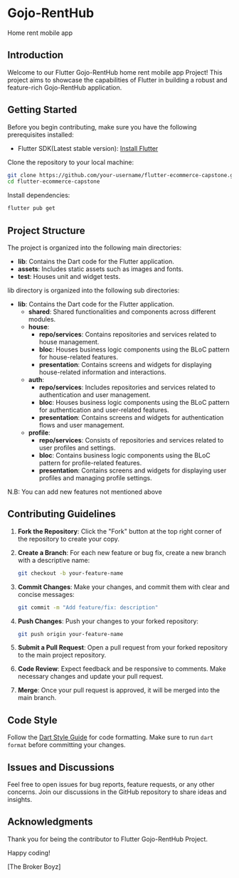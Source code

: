 # Gojo-RentHub
Home rent mobile app

## Introduction

Welcome to our Flutter Gojo-RentHub home rent mobile app Project! This project aims to showcase the capabilities of Flutter in building a robust and feature-rich Gojo-RentHub application. 

## Getting Started

Before you begin contributing, make sure you have the following prerequisites installed:

- Flutter SDK(Latest stable version): [Install Flutter](https://flutter.dev/docs/get-started/install)

Clone the repository to your local machine:

```bash
git clone https://github.com/your-username/flutter-ecommerce-capstone.git
cd flutter-ecommerce-capstone
```

Install dependencies:

```bash
flutter pub get
```

## Project Structure

The project is organized into the following main directories:

- **lib**: Contains the Dart code for the Flutter application.
- **assets**: Includes static assets such as images and fonts.
- **test**: Houses unit and widget tests.


lib directory is organized into the following sub directories:

- **lib**: Contains the Dart code for the Flutter application.
  - **shared**: Shared functionalities and components across different modules.
  - **house**:
    - **repo/services**: Contains repositories and services related to house management.
    - **bloc**: Houses business logic components using the BLoC pattern for house-related features.
    - **presentation**: Contains screens and widgets for displaying house-related information and interactions.
  - **auth**:
    - **repo/services**: Includes repositories and services related to authentication and user management.
    - **bloc**: Houses business logic components using the BLoC pattern for authentication and user-related features.
    - **presentation**: Contains screens and widgets for authentication flows and user management.
  - **profile**:
    - **repo/services**: Consists of repositories and services related to user profiles and settings.
    - **bloc**: Contains business logic components using the BLoC pattern for profile-related features.
    - **presentation**: Contains screens and widgets for displaying user profiles and managing profile settings.

N.B: You can add new features not mentioned above

## Contributing Guidelines

1. **Fork the Repository**: Click the "Fork" button at the top right corner of the repository to create your copy.

2. **Create a Branch**: For each new feature or bug fix, create a new branch with a descriptive name:

   ```bash
   git checkout -b your-feature-name
   ```

3. **Commit Changes**: Make your changes, and commit them with clear and concise messages:

   ```bash
   git commit -m "Add feature/fix: description"
   ```

4. **Push Changes**: Push your changes to your forked repository:

   ```bash
   git push origin your-feature-name
   ```

5. **Submit a Pull Request**: Open a pull request from your forked repository to the main project repository.

6. **Code Review**: Expect feedback and be responsive to comments. Make necessary changes and update your pull request.

7. **Merge**: Once your pull request is approved, it will be merged into the main branch.

## Code Style

Follow the [Dart Style Guide](https://dart.dev/guides/language/effective-dart/style) for code formatting. Make sure to run `dart format` before committing your changes.

## Issues and Discussions

Feel free to open issues for bug reports, feature requests, or any other concerns. Join our discussions in the GitHub repository to share ideas and insights.

## Acknowledgments

Thank you for being the contributor to Flutter Gojo-RentHub Project. 

Happy coding!

[The Broker Boyz]


